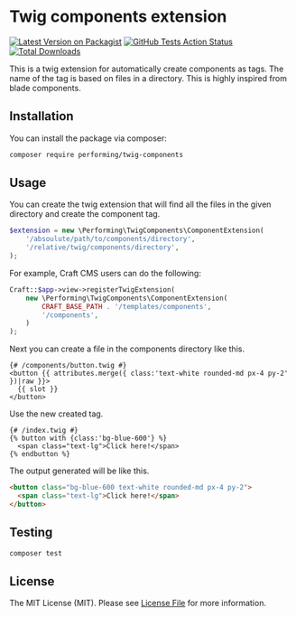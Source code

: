 # Twig components extension

[![Latest Version on Packagist](https://img.shields.io/packagist/v/digital/twig-components.svg?style=flat-square)](https://packagist.org/packages/digital/twig-components)
[![GitHub Tests Action Status](https://img.shields.io/github/workflow/status/digital/twig-components/run-tests?label=tests)](https://github.com/digital/twig-components/actions?query=workflow%3Arun-tests+branch%3Amaster)
[![Total Downloads](https://img.shields.io/packagist/dt/digital/twig-components.svg?style=flat-square)](https://packagist.org/packages/digital/twig-components)

This is a twig extension for automatically create components as tags. The name of the tag is based on files in a directory. This is highly inspired from blade components.  

## Installation

You can install the package via composer:

```bash
composer require performing/twig-components
```

## Usage

You can create the twig extension that will find all the files in the given directory and create the component tag.
```php
$extension = new \Performing\TwigComponents\ComponentExtension(
    '/absoulute/path/to/components/directory',
    '/relative/twig/components/directory',
);
```

For example, Craft CMS users can do the following:
```php
Craft::$app->view->registerTwigExtension(
    new \Performing\TwigComponents\ComponentExtension(
        CRAFT_BASE_PATH . '/templates/components',
        '/components',
    )
);
```

Next you can create a file in the components directory like this.
```twig
{# /components/button.twig #}
<button {{ attributes.merge({ class:'text-white rounded-md px-4 py-2' })|raw }}>
  {{ slot }}
</button>
```

Use the new created tag.
```twig
{# /index.twig #}
{% button with {class:'bg-blue-600'} %}
  <span class="text-lg">Click here!</span>
{% endbutton %}
```

The output generated will be like this.
```html
<button class="bg-blue-600 text-white rounded-md px-4 py-2">
  <span class="text-lg">Click here!</span>
</button>
```

## Testing

``` bash
composer test
```

## License

The MIT License (MIT). Please see [License File](LICENSE.md) for more information.
